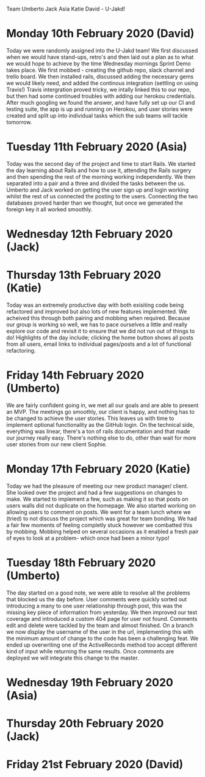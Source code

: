 Team Umberto Jack Asia Katie David - U-Jakd!


# Monday 10th February 2020 (David)

Today we were randomly assigned into the U-Jakd team! We first discussed when we would have stand-ups, retro's and then laid out a plan as to what we would hope to achieve by the time Wednesday mornings Sprint Demo takes place. We first mobbed - creating the github repo, slack channel and trello board. We then installed rails, discussed adding the necessary gems we would likely need, and added the continous integration (settling on using Travis!) Travis intergration proved tricky, we intally linked this to our repo, but then had some continued troubles with adding our herokou credentials. After much googling we found the answer, and have fully set up our CI and testing suite, the app is up and running on Herokou, and user stories were created and split up into individual tasks which the sub teams will tackle tomorrow.


# Tuesday 11th February 2020 (Asia)

Today was the second day of the project and time to start Rails. We started the day learning about Rails and how to use it, attending the Rails surgery and then spending the rest of the morning working independently. We then separated into a pair and a three and divided the tasks between the us. Umberto and Jack worked on getting the user sign up and login working whilst the rest of us connected the posting to the users. Connecting the two databases proved harder than we thought, but once we generated the foreign key it all worked smoothly. 


# Wednesday 12th February 2020 (Jack)


# Thursday 13th February 2020 (Katie)

Today was an extremely productive day with both exisiting code being refactored and improved but also lots of new features implemented. We acheived this through both pairing and mobbing when required. Because our group is working so well, we has to pace ourselves a little and really explore our code and revisit it to ensure that we did not run out of things to do! Highlights of the day include; clicking the home button shows all posts from all users, email links to individual pages/posts and a lot of functional refactoring.

# Friday 14th February 2020 (Umberto)

We are fairly confident going in, we met all our goals and are able to present an MVP.
The meetings go smoothly, our client is happy, and nothing has to be changed to achieve the user stories.
This leaves us with time to implement optional functionality as the GitHub login.
On the technical side, everything was linear, there's a ton of rails documentation and that made our journey really easy.
There's nothing else to do, other than wait for more user stories from our new client Sophie.



# Monday 17th February 2020 (Katie)

Today we had the pleasure of meeting our new product manager/ client. She looked over the project and had a few suggestions on changes to make. We started to implement a few, such as making it so that posts on users walls did not duplicate on the homepage. We also started working on allowing users to comment on posts. We went for a team lunch where we (tried) to not discuss the project which was great for team bonding. We had a fair few moments of feeling completly stuck however we combatted this by mobbing. Mobbing helped on several occasions as it enabled a fresh pair of eyes to look at a problem- which once had been a minor typo!

# Tuesday 18th February 2020 (Umberto)

The day started on a good note, we were able to resolve all the problems that blocked us the day before.
User comments were quickly sorted out introducing a many to one user relationship through post, this was the missing key piece of information from yesterday.
We then improved our test coverage and introduced a custom 404 page for user not found.
Comments edit and delete were tackled by the team and almost finished.
On a branch we now display the username of the user in the url, implementing this with the minimum amount of change to the code has been a challenging feat.
We ended up overwriting one of the ActiveRecords method too accept different kind of input while returning the same results.
Once comments are deployed we will integrate this change to the master.

# Wednesday 19th February 2020 (Asia)


# Thursday 20th February 2020 (Jack)


# Friday 21st February 2020 (David)
